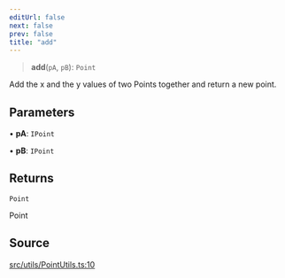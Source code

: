 ```yaml
---
editUrl: false
next: false
prev: false
title: "add"
---
```


> **add**(`pA`, `pB`): `Point`

Add the x and the y values of two Points together and return a new point.

## Parameters

• **pA**: `IPoint`

• **pB**: `IPoint`

## Returns

`Point`

Point

## Source

[src/utils/PointUtils.ts:10](https://github.com/relishinc/dill-pixel/blob/10f512f7f577ca5e74162827f11215b28df5ca97/src/utils/PointUtils.ts#L10)
